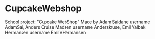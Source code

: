 # CupcakeWebshop
School project: "Cupcake WebShop"
Made by Adam Saidane username AdamSai, 
        Anders Cruise Madsen username Anderskruse, 
        Emil Valbak Hermansen username EmilVHermansen
